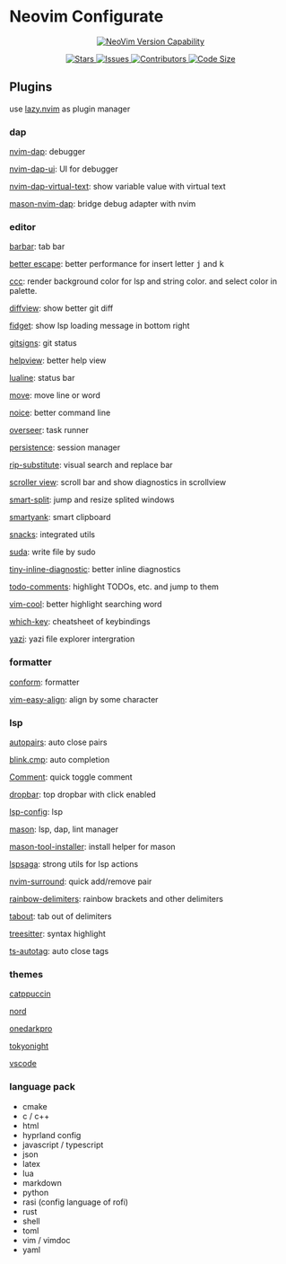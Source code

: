 # Neovim Configurate

<p align="center"><a href="https://github.com/neovim/neovim/releases/tag/stable"><img alt="NeoVim Version Capability" src="https://img.shields.io/badge/Supports%20Nvim-v0.11.1-A6D895?style=for-the-badge&colorA=363A4F&logo=neovim&logoColor=D9E0EE"></a></p>

<p align="center">
    <a href="https://github.com/eniverz/nvim-configuration/stargazers">
        <img
            alt="Stars"
            src="https://img.shields.io/github/stars/eniverz/nvim-configuration?colorA=363A4F&colorB=B7BDF8&logo=adafruit&logoColor=D9E0EE&style=for-the-badge">
    </a>
    <a href="https://github.com/eniverz/nvim-configuration/issues">
        <img
            alt="Issues"
            src="https://img.shields.io/github/issues-raw/eniverz/nvim-configuration?colorA=363A4f&colorB=F5A97F&logo=github&logoColor=D9E0EE&style=for-the-badge">
    </a>
    <a href="https://github.com/eniverz/nvim-configuration/contributors">
        <img
            alt="Contributors"
            src="https://img.shields.io/github/contributors/eniverz/nvim-configuration?colorA=363A4F&colorB=B5E8E0&logo=git&logoColor=D9E0EE&style=for-the-badge">
    </a>
    <a href="https://github.com/eniverz/nvim-configuration">
        <img
            alt="Code Size"
            src="https://img.shields.io/github/languages/code-size/eniverz/nvim-configuration?colorA=363A4F&colorB=DDB6F2&logo=gitlfs&logoColor=D9E0EE&style=for-the-badge">
    </a>
</p>

## Plugins

use [lazy.nvim](https://github.com/folke/lazy.nvim) as plugin manager

### dap

[nvim-dap](https://github.com/mfussenegger/nvim-dap): debugger

[nvim-dap-ui](https://github.com/rcarriga/nvim-dap-ui): UI for debugger

[nvim-dap-virtual-text](https://github.com/theHamsta/nvim-dap-virtual-text): show variable value with virtual text

[mason-nvim-dap](https://github.com/jay-babu/mason-nvim-dap.nvim): bridge debug adapter with nvim

### editor

[barbar](https://github.com/romgrk/barbar.nvim): tab bar

[better escape](https://github.com/max397574/better-escape.nvim): better performance for insert letter <kbd>j</kbd> and <kbd>k</kbd>

[ccc](https://github.com/uga-rosa/ccc.nvim): render background color for lsp and string color. and select color in palette.

[diffview](https://github.com/sindrets/diffview.nvim): show better git diff

[fidget](https://github.com/j-hui/fidget.nvim): show lsp loading message in bottom right

[gitsigns](https://github.com/lewis6991/gitsigns.nvim): git status

[helpview](https://github.com/OXY2DEV/helpview.nvim): better help view

[lualine](https://github.com/nvim-lualine/lualine.nvim): status bar

[move](https://github.com/fedepujol/move.nvim): move line or word

[noice](https://github.com/folke/noice.nvim): better command line

[overseer](https://github.com/stevearc/overseer.nvim): task runner

[persistence](https://github.com/eniverz/persistence.nvim): session manager

[rip-substitute](https://github.com/chrisgrieser/nvim-rip-substitute): visual search and replace bar

[scroller view](https://github.com/dstein64/nvim-scrollview): scroll bar and show diagnostics in scrollview

[smart-split](https://github.com/mrjones2014/smart-splits.nvim): jump and resize splited windows

[smartyank](https://github.com/ibhagwan/smartyank.nvim): smart clipboard

[snacks](folke/snacks.nvim): integrated utils

[suda](https://github.com/lambdalisue/suda.vim): write file by sudo

[tiny-inline-diagnostic](https://github.com/rachartier/tiny-inline-diagnostic.nvim): better inline diagnostics

[todo-comments](https://github.com/folke/todo-comments.nvim): highlight TODOs, etc. and jump to them

[vim-cool](https://github.com/romainl/vim-cool): better highlight searching word

[which-key](https://github.com/folke/which-key.nvim): cheatsheet of keybindings

[yazi](https://github.com/mikavilpas/yazi.nvim): yazi file explorer intergration

### formatter

[conform](https://github.com/stevearc/conform.nvim): formatter

[vim-easy-align](https://github.com/junegunn/vim-easy-align): align by some character

### lsp

[autopairs](https://github.com/windwp/nvim-autopairs): auto close pairs

[blink.cmp](https://github.com/saghen/blink.cmp): auto completion

[Comment](https://github.com/numToStr/Comment.nvim): quick toggle comment

[dropbar](https://github.com/Bekaboo/dropbar.nvim): top dropbar with click enabled

[lsp-config](https://github.com/neovim/nvim-lspconfig): lsp

[mason](https://github.com/williamboman/mason.nvim): lsp, dap, lint manager

[mason-tool-installer](https://github.com/WhoIsSethDaniel/mason-tool-installer.nvim): install helper for mason

[lspsaga](https://github.com/nvimdev/lspsaga.nvim): strong utils for lsp actions

[nvim-surround](https://github.com/kylechui/nvim-surround): quick add/remove pair

[rainbow-delimiters](https://github.com/hiphish/rainbow-delimiters.nvim): rainbow brackets and other delimiters

[tabout](https://github.com/abecodes/tabout.nvim): tab out of delimiters

[treesitter](nvim-treesitter/nvim-treesitter): syntax highlight

[ts-autotag](https://github.com/windwp/nvim-ts-autotag): auto close tags

### themes

[catppuccin](https://github.com/catppuccin/nvim)

[nord](https://github.com/gbprod/nord.nvim)

[onedarkpro](https://github.com/olimorris/onedarkpro.nvim)

[tokyonight](https://github.com/folke/tokyonight.nvim)

[vscode](https://github.com/Mofiqul/vscode.nvim)

### language pack

- cmake
- c / c++
- html
- hyprland config
- javascript / typescript
- json
- latex
- lua
- markdown
- python
- rasi (config language of rofi)
- rust
- shell
- toml
- vim / vimdoc
- yaml
